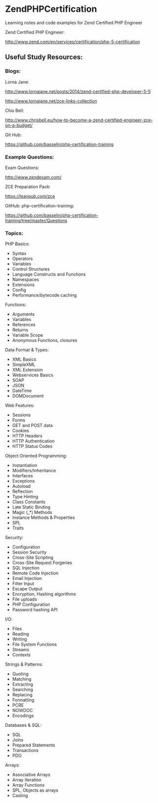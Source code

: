 # ZendPHPCertification
Learning notes and code examples for Zend Certified PHP Engineer

Zend Certified PHP Engineer:

http://www.zend.com/en/services/certification/php-5-certification

## Useful Study Resources:

### Blogs:

Lorna Jane:

http://www.lornajane.net/posts/2014/zend-certified-php-developer-5-5

http://www.lornajane.net/zce-links-collection

Chis Bell:

http://www.chrisbell.eu/how-to-become-a-zend-certified-engineer-zce-on-a-budget/

Git Hub:

https://github.com/basselin/php-certification-training


### Example Questions:
Exam Questions:

http://www.zendexam.com/

ZCE Preparation Pack:

https://leanpub.com/zce

GitHub: php-certification-training: 

https://github.com/basselin/php-certification-training/tree/master/Questions


### Topics:

PHP Basics:
* Syntax
* Operators
* Variables
* Control Structures
* Language Constructs and Functions
* Namespaces 
* Extensions
* Config
* Performance/bytecode caching


Functions:
* Arguments
* Variables
* References
* Returns
* Variable Scope
* Anonymous Functions, closures


Data Format & Types:
* XML Basics
* SimpleXML
* XML Extension
* Webservices Basics
* SOAP
* JSON 
* DateTime 
* DOMDocument

Web Features:
* Sessions
* Forms
* GET and POST data
* Cookies
* HTTP Headers
* HTTP Authentication
* HTTP Status Codes


Object Oriented Programming:
* Instantiation
* Modifiers/Inheritance
* Interfaces
* Exceptions
* Autoload
* Reflection
* Type Hinting
* Class Constants
* Late Static Binding
* Magic (_*) Methods
* Instance Methods & Properties
* SPL
* Traits 


Security:
* Configuration
* Session Security
* Cross-Site Scripting
* Cross-Site Request Forgeries
* SQL Injection
* Remote Code Injection
* Email Injection
* Filter Input
* Escape Output
* Encryption, Hashing algorithms
* File uploads
* PHP Configuration
* Password hashing API


I/O:
* Files
* Reading
* Writing
* File System Functions
* Streams
* Contexts


Strings & Patterns:
* Quoting
* Matching
* Extracting
* Searching
* Replacing
* Formatting
* PCRE
* NOWDOC
* Encodings
 

Databases & SQL:
* SQL
* Joins
* Prepared Statements
* Transactions
* PDO


 Arrays:
* Associative Arrays
* Array Iteration
* Array Functions
* SPL, Objects as arrays 
* Casting
 





